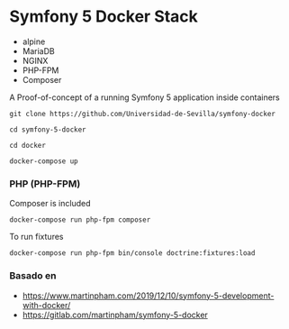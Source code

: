 # Symfony 5 Docker Stack

* alpine
* MariaDB
* NGINX
* PHP-FPM
* Composer

A Proof-of-concept of a running Symfony 5 application inside containers

```
git clone https://github.com/Universidad-de-Sevilla/symfony-docker

cd symfony-5-docker

cd docker

docker-compose up
```


### PHP (PHP-FPM)

Composer is included

```
docker-compose run php-fpm composer 
```

To run fixtures

```
docker-compose run php-fpm bin/console doctrine:fixtures:load
```


### Basado en 

* https://www.martinpham.com/2019/12/10/symfony-5-development-with-docker/
* https://gitlab.com/martinpham/symfony-5-docker

